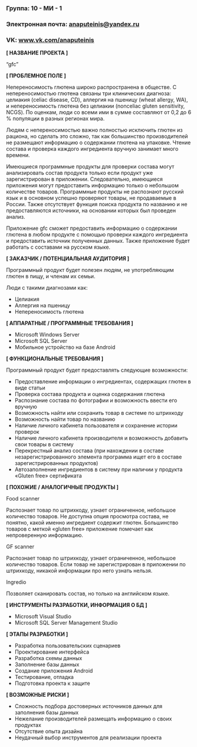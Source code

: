 ### Группа: 10 - МИ - 1
### Электронная почта:  anaputeinis@yandex.ru
### VK: www.vk.com/anaputeinis


**[ НАЗВАНИЕ ПРОЕКТА ]**

“gfc”

**[ ПРОБЛЕМНОЕ ПОЛЕ ]**

Непереносимость глютена широко распространена в обществе. С непереносимостью глютена связаны три клинических диагноза: целиакия (celiac disease, CD), аллергия на пшеницу (wheat allergy, WA), и непереносимость глютена без целиакии (nonceliac gluten sensitivity, NCGS). По оценкам, люди со всеми ими в сумме составляют от 0,2 до 6 % популяции в разных регионах мира.

Людям с непереносимостью важно полностью исключить глютен из рациона, но сделать это сложно, так как большинство производителей не размещают информацию о содержании глютена на упаковке. Чтение состава и проверка каждого ингредиента вручную занимает много времени. 

Имеющиеся программные продукты для проверки состава могут анализировать состав продукта только если продукт уже зарегистрирован в приложении. Следовательно, имеющиеся приложения могут предоставить информацию только о небольшом количестве товаров. Программные продукты не распознают русский язык и в основном успешно проверяют товары, не продаваемые в России. Также отсутствует функция поиска продукта по названию и не предоставляются источники, на основании которых был проведен анализ.

Приложение gfc сможет предоставить информацию о содержании глютена в любом продукте с помощью проверки каждого ингредиента и предоставить источник полученных данных. Также приложение будет работать с составами на русском языке.

**[ ЗАКАЗЧИК / ПОТЕНЦИАЛЬНАЯ АУДИТОРИЯ ]**

Программный продукт будет полезен людям, не употребляющим глютен в пищу, и членам их семьи. 

Люди с такими диагнозами как:
*	Целиакия
*	Аллергия на пшеницу
*	Непереносимость глютена



**[ АППАРАТНЫЕ / ПРОГРАММНЫЕ ТРЕБОВАНИЯ ]** 

* Microsoft Windows Server
* Microsoft SQL Server
* Мобильное устройство на базе Android

**[ ФУНКЦИОНАЛЬНЫЕ ТРЕБОВАНИЯ ]**

Программный продукт будет предоставлять следующие возможности:

*	Предоставление информации о ингредиентах, содержащих глютен в виде статьи
*	Проверка состава продукта и оценка содержания глютена
*	Распознание состава по фотографии и возможность ввести его вручную
*	Возможность найти или сохранить товар в системе по штрихкоду
*	Возможность найти товар по названию
*	Наличие личного кабинета пользователя и сохранение истории проверок
*	Наличие личного кабинета производителя и возможность добавить свои товары в систему
*	Перекрестный анализ состава (при нахождении в составе незарегистрированного элемента программа ищет его в составе зарегистрированных продуктов)
*	Автозаполнение ингредиентов в систему при наличии у продукта «Gluten free» сертификата


**[ ПОХОЖИЕ / АНАЛОГИЧНЫЕ ПРОДУКТЫ ]**

Food scanner

Распознает товар по штрихкоду, узнает ограниченное, небольшое количество товаров. Не доступна опция просмотра состава, не понятно, какой именно ингредиент содержит глютен. Большинство товаров с меткой «gluten free» приложение помечает как непроверенную информацию.

GF scanner

Распознает товар по штрихкоду, узнает ограниченное, небольшое количество товаров. Если товар не зарегистрирован в приложении по штрихкоду, никакой информации про него узнать нельзя.

Ingredio

Позволяет сканировать состав, но только на английском языке. 


**[ ИНСТРУМЕНТЫ РАЗРАБОТКИ, ИНФОРМАЦИЯ О БД ]**

* Microsoft Visual Studio
* Microsoft SQL Server Management Studio


**[ ЭТАПЫ РАЗРАБОТКИ ]**

* Разработка пользовательских сценариев
* Проектирование интерфейса
* Разработка схемы данных
* Заполнение базы данных
* Создание приложения Android
* Тестирование, отладка
* Подготовка проекта к защите


**[ ВОЗМОЖНЫЕ РИСКИ ]**

* Сложность подбора достоверных источников данных для заполнения базы данных
* Нежелание производителей размещать информацию о своих продуктах
* Отсутствие опыта дизайна
* Неудачный выбор инструментов для реализации проекта
